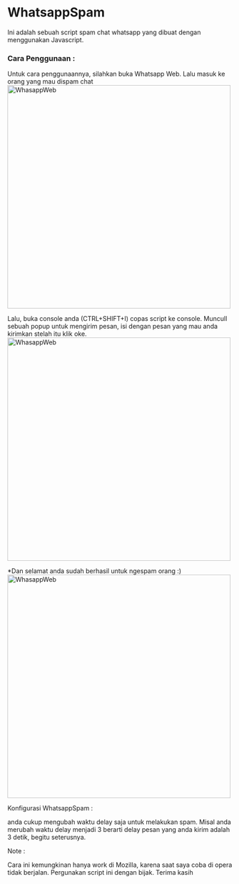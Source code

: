# WhatsappSpam
Ini adalah sebuah script spam chat whatsapp yang dibuat dengan menggunakan Javascript.

<h3>Cara Penggunaan :</h3>

Untuk cara penggunaannya, silahkan buka Whatsapp Web. Lalu masuk ke orang yang mau dispam chat
<img src="https://i.imgur.com/YheYr1c.png" alt="WhasappWeb" width="500"></img>

Lalu, buka console anda (CTRL+SHIFT+I) copas script ke console. Muncull sebuah popup untuk mengirim pesan, isi dengan pesan yang mau anda kirimkan stelah itu klik oke.
<img src="https://i.imgur.com/MCjWFQ7.png" alt="WhasappWeb" width="500"></img>

*Dan selamat anda sudah berhasil untuk ngespam orang :)
<img src="https://i.imgur.com/5gf6sVV.png" alt="WhasappWeb" width="500"></img>

Konfigurasi WhatsappSpam :

anda cukup mengubah waktu delay saja untuk melakukan spam. Misal anda merubah waktu delay menjadi 3 berarti delay pesan yang anda kirim adalah 3 detik, begitu seterusnya.

Note :

Cara ini kemungkinan hanya work di Mozilla, karena saat saya coba di opera tidak berjalan. Pergunakan script ini dengan bijak. Terima kasih

